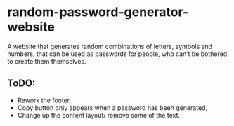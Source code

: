 # random-password-generator-website
A website that generates random combinations of letters, symbols and numbers, that can be used as passwords for people, who can’t be bothered to create them themselves.


## ToDO:
- Rework the footer,
- Copy button only appears when a password has been generated,
- Change up the content layout/ remove some of the text.
